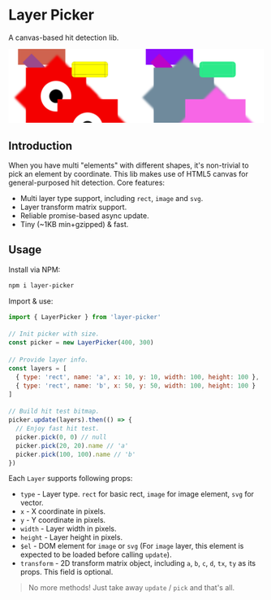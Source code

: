# Layer Picker
A canvas-based hit detection lib.

![demo](./demo/demo.png)


## Introduction
When you have multi "elements" with different shapes, it's non-trivial to pick an element by coordinate. This lib makes use of HTML5 canvas for general-purposed hit detection. Core features:

* Multi layer type support, including `rect`, `image` and `svg`.
* Layer transform matrix support.
* Reliable promise-based async update.
* Tiny (~1KB min+gzipped) & fast.


## Usage
Install via NPM:

``` bash
npm i layer-picker
```

Import & use:

``` js
import { LayerPicker } from 'layer-picker'

// Init picker with size.
const picker = new LayerPicker(400, 300)

// Provide layer info.
const layers = [
  { type: 'rect', name: 'a', x: 10, y: 10, width: 100, height: 100 },
  { type: 'rect', name: 'b', x: 50, y: 50, width: 100, height: 100 }
]

// Build hit test bitmap.
picker.update(layers).then(() => {
  // Enjoy fast hit test.
  picker.pick(0, 0) // null
  picker.pick(20, 20).name // 'a'
  picker.pick(100, 100).name // 'b'
})
```

Each `Layer` supports following props:

* `type` - Layer type. `rect` for basic rect, `image` for image element, `svg` for vector.
* `x` - X coordinate in pixels.
* `y` - Y coordinate in pixels.
* `width` - Layer width in pixels.
* `height` - Layer height in pixels.
* `$el` - DOM element for `image` or `svg` (For `image` layer, this element is expected to be loaded before calling `update`).
* `transform` - 2D transform matrix object, including `a`, `b`, `c`, `d`, `tx`, `ty` as its props. This field is optional.

> No more methods! Just take away `update` / `pick` and that's all.
